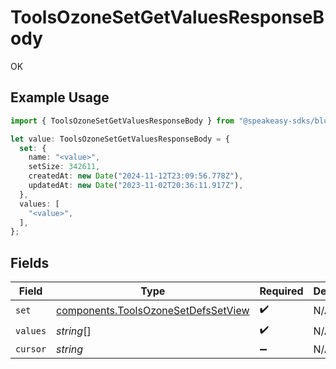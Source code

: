 # ToolsOzoneSetGetValuesResponseBody

OK

## Example Usage

```typescript
import { ToolsOzoneSetGetValuesResponseBody } from "@speakeasy-sdks/bluesky/models/operations";

let value: ToolsOzoneSetGetValuesResponseBody = {
  set: {
    name: "<value>",
    setSize: 342611,
    createdAt: new Date("2024-11-12T23:09:56.778Z"),
    updatedAt: new Date("2023-11-02T20:36:11.917Z"),
  },
  values: [
    "<value>",
  ],
};
```

## Fields

| Field                                                                                      | Type                                                                                       | Required                                                                                   | Description                                                                                |
| ------------------------------------------------------------------------------------------ | ------------------------------------------------------------------------------------------ | ------------------------------------------------------------------------------------------ | ------------------------------------------------------------------------------------------ |
| `set`                                                                                      | [components.ToolsOzoneSetDefsSetView](../../models/components/toolsozonesetdefssetview.md) | :heavy_check_mark:                                                                         | N/A                                                                                        |
| `values`                                                                                   | *string*[]                                                                                 | :heavy_check_mark:                                                                         | N/A                                                                                        |
| `cursor`                                                                                   | *string*                                                                                   | :heavy_minus_sign:                                                                         | N/A                                                                                        |